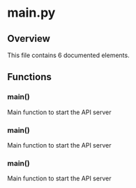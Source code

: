 # main.py

## Overview

This file contains 6 documented elements.

## Functions

### main()

Main function to start the API server

### main()

Main function to start the API server

### main()

Main function to start the API server


